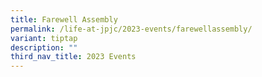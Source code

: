 ```yaml
---
title: Farewell Assembly
permalink: /life-at-jpjc/2023-events/farewellassembly/
variant: tiptap
description: ""
third_nav_title: 2023 Events
---
```

